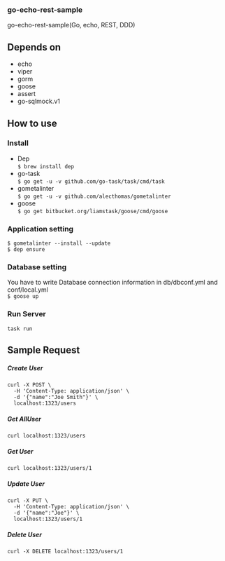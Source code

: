 ### go-echo-rest-sample
go-echo-rest-sample(Go, echo, REST, DDD)

## Depends on
* echo
* viper
* gorm
* goose
* assert
* go-sqlmock.v1

## How to use
### Install
* Dep  
`$ brew install dep`  
* go-task  
`$ go get -u -v github.com/go-task/task/cmd/task`  
* gometalinter  
`$ go get -u -v github.com/alecthomas/gometalinter`  
* goose  
`$ go get bitbucket.org/liamstask/goose/cmd/goose`  

### Application setting
`$ gometalinter --install --update`  
`$ dep ensure`

### Database setting   
You have to write Database connection information in db/dbconf.yml and conf/local.yml  
`$ goose up`

### Run Server
```
task run
```

## Sample Request
##### Create User
```
curl -X POST \
  -H 'Content-Type: application/json' \
  -d '{"name":"Joe Smith"}' \
  localhost:1323/users
```

##### Get AllUser

`curl localhost:1323/users`

##### Get User

`curl localhost:1323/users/1`


##### Update User
```
curl -X PUT \
  -H 'Content-Type: application/json' \
  -d '{"name":"Joe"}' \
  localhost:1323/users/1
```

##### Delete User
`curl -X DELETE localhost:1323/users/1`